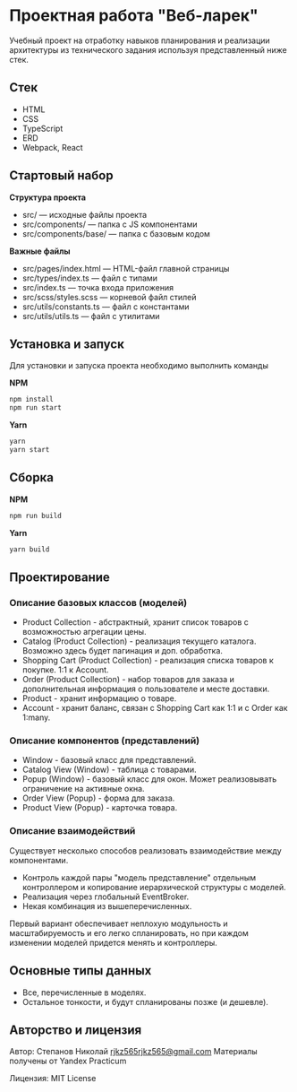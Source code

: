 # Проектная работа "Веб-ларек"

Учебный проект на отработку навыков планирования и реализации архитектуры из технического задания используя представленный ниже стек.

## Стек

- HTML
- CSS
- TypeScript
- ERD
- Webpack, React

## Стартовый набор

**Структура проекта**

- src/ — исходные файлы проекта
- src/components/ — папка с JS компонентами
- src/components/base/ — папка с базовым кодом

**Важные файлы**

- src/pages/index.html — HTML-файл главной страницы
- src/types/index.ts — файл с типами
- src/index.ts — точка входа приложения
- src/scss/styles.scss — корневой файл стилей
- src/utils/constants.ts — файл с константами
- src/utils/utils.ts — файл с утилитами

## Установка и запуск

Для установки и запуска проекта необходимо выполнить команды

**NPM**

```bash
npm install
npm run start
```

**Yarn**

```bash
yarn
yarn start
```
## Сборка

**NPM**

```bash
npm run build
```

**Yarn**

```bash
yarn build
```

## Проектирование

### Описание базовых классов (моделей)

- Product Collection - абстрактный, хранит список товаров с возможностью агрегации цены.
- Catalog (Product Collection) - реализация текущего каталога. Возможно здесь будет пагинация и доп. обработка.
- Shopping Cart (Product Collection) - реализация списка товаров к покупке. 1:1 к Account.
- Order (Product Collection) - набор товаров для заказа и дополнительная информация о пользователе и месте доставки.
- Product - хранит информацию о товаре.
- Account - хранит баланс, связан с Shopping Cart как 1:1 и с Order как 1:many.

### Описание компонентов (представлений)

- Window - базовый класс для представлений.
- Catalog View (Window) - таблица с товарами.
- Popup (Window) - базовый класс для окон. Может реализовывать ограничение на активные окна.
- Order View (Popup) - форма для заказа.
- Product View (Popup) - карточка товара.

### Описание взаимодействий

Существует несколько способов реализовать взаимодействие между компонентами.

- Контроль каждой пары "модель представление" отдельным контроллером и копирование иерархической структуры с моделей.
- Реализация через глобальный EventBroker.
- Некая комбинация из вышеперечисленных.

Первый вариант обеспечивает неплохую модульность и масштабируемость и его легко спланировать, но при каждом изменении моделей придется менять и контроллеры.

## Основные типы данных

- Все, перечисленные в моделях.
- Остальное тонкости, и будут спланированы позже (и дешевле).

## Авторство и лицензия

Автор: Степанов Николай rjkz565rjkz565@gmail.com
Материалы получены от Yandex Practicum

Лицензия: MIT License
